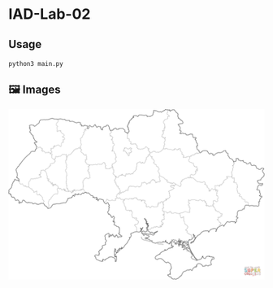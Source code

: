 # IAD-Lab-02

## Usage
```shell script
python3 main.py
```
## 🖼️ Images
<img src="ukr_outline.png">

